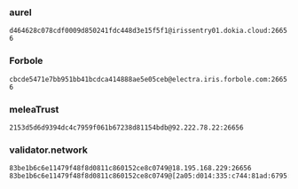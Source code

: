 ### aurel
`d464628c078cdf0009d850241fdc448d3e15f5f1@irissentry01.dokia.cloud:26656`

### Forbole
`cbcde5471e7bb951bb41bcdca414888ae5e05ceb@electra.iris.forbole.com:26656`

### meleaTrust
`2153d5d6d9394dc4c7959f061b67238d81154bdb@92.222.78.22:26656`

### validator.network
```
83be1b6c6e11479f48f8d0811c860152ce8c0749@18.195.168.229:26656
83be1b6c6e11479f48f8d0811c860152ce8c0749@[2a05:d014:335:c744:81ad:6795:e21d:73b1]:26656
```
